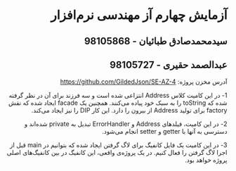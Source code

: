 <div dir="rtl">

# آزمایش چهارم آز مهندسی نرم‌افزار

## سیدمحمدصادق طبائیان - 98105868

## عبدالصمد حقیری - 98105727


آدرس مخزن پروژه: https://github.com/GildedJson/SE-AZ-4


1- در این کامیت کلاس Address انتزاعی شده است و سه فرزند برای آن در نظر گرفته شده که toString را به سبک خود پیاده می‌کنند. همچنین یک facade ایجاد شده که نقش factory برای تولید Address از بیرون را دارد. این کار DIP را نیز ایجاد می‌کند.

2- در این کامیت، فیلدهای Address و ErrorHandler تبدیل به private شده‌اند و دسترسی به آنها با getter و setter انجام می‌شود.

3- در این کامیت یک فایل کانفیگ برای لاگ گرفتن ایجاد شده که بتوانیم در main قبل از اجرا لاگ گرفتن را فعال کنیم. در یک پروژه‌ی واقعی، این کانفیگ در بین کانفیگ‌های اصلی پروژه خواهد بود.



</div>